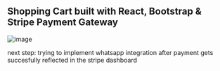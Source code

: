 ## Shopping Cart built with React, Bootstrap & Stripe Payment Gateway

![image](https://github.com/vishalsingh2972/dukaan/assets/106817047/223b323a-eedf-422d-8e0e-bf8aaeea8b3b)

next step: trying to implement whatsapp integration after payment gets succesfully reflected in the stripe dashboard
